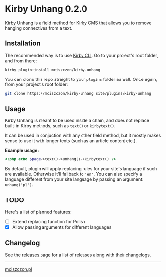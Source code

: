 # Kirby Unhang 0.2.0
Kirby Unhang is a field method for Kirby CMS that allows you to remove hanging connectives from a text.

## Installation

The recommended way is to use [Kirby CLI](https://github.com/getkirby/cli).
Go to your project's root folder, and from there:

```bash
kirby plugin:install mciszczon/kirby-unhang
```

You can clone this repo straight to your `plugins` folder as well.
Once again, from your project's root folder:

```bash
git clone https://mciszczon/kirby-unhang site/plugins/kirby-unhang
```

## Usage

Kirby Unhang is meant to be used inside a chain, and does not replace built-in Kirby methods, such as `text()` or `kirbytext()`.

It can be used in conjuction with any other field method, but it mostly makes sense to use it with longer texts (such as an article content etc.).

**Example usage:**

```php
<?php echo $page->text()->unhang()->kirbytext() ?>
```

By default, plugin will apply replacing rules for your site's language if such are available. Otherwise it'll fallback to `'en'`.
You can also specify a language different from your site language by passing an argument: `unhang('pl')`.


## TODO

Here's a list of planned features:

- [ ] Extend replacing function for Polish
- [x] Allow passing arguments for different languages

## Changelog

See the [releases page](https://github.com/mciszczon/kirby-unhang/releases) for a list of releases along with their changelogs.

---

[mciszczon.pl](https://mciszczon.pl)
